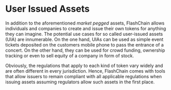 # User Issued Assets

In addition to the aforementioned *market pegged* assets, FlashChain allows
individuals and companies to create and issue their own tokens for anything
they can imagine. The potential use cases for so called user-issued assets
(UIA) are innumerable. On the one hand, UIAs can be used as simple event
tickets deposited on the customers mobile phone to pass the entrance of a
concert. On the other hand, they can be used for crowd funding, ownership
tracking or even to sell equity of a company in form of stock.

Obviously, the regulations that apply to each kind of token vary widely and are
often different in every jurisdiction. Hence, FlashChain comes with tools that
allow issuers to remain compliant with all applicable regulations when issuing
assets assuming regulators allow such assets in the first place.
